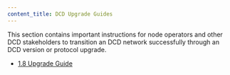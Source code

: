 ```yaml
---
content_title: DCD Upgrade Guides
---
```


This section contains important instructions for node operators and other DCD stakeholders to transition an DCD network successfully through an DCD version or protocol upgrade.

* [1.8 Upgrade Guide](1.8-upgrade-guide.md)

